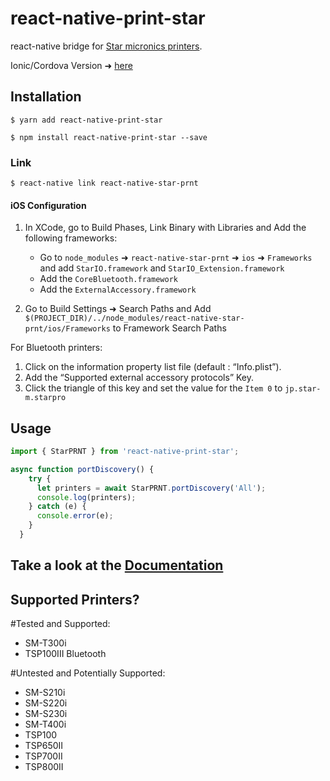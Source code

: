 
# react-native-print-star

react-native bridge for [Star micronics printers](http://www.starmicronics.com/pages/All-Products).

Ionic/Cordova Version ➜ [here](https://github.com/auctifera-josed/starprnt)

## Installation

`$ yarn add react-native-print-star`

`$ npm install react-native-print-star --save`

### Link

`$ react-native link react-native-star-prnt`


#### iOS Configuration

1. In XCode, go to Build Phases, Link Binary with Libraries and Add the following frameworks:

    - Go to `node_modules` ➜ `react-native-star-prnt` ➜ `ios` ➜ `Frameworks` and add `StarIO.framework` and `StarIO_Extension.framework`
    - Add the `CoreBluetooth.framework`
    - Add the `ExternalAccessory.framework`
2. Go to Build Settings ➜ Search Paths and Add 
`$(PROJECT_DIR)/../node_modules/react-native-star-prnt/ios/Frameworks` to Framework Search Paths  

For Bluetooth printers:

1. Click on the information property list file (default : “Info.plist”).
2. Add the “Supported external accessory protocols” Key.
3. Click the triangle of this key and set the value for the `Item 0` to `jp.star-m.starpro`

## Usage
```javascript
import { StarPRNT } from 'react-native-print-star';

async function portDiscovery() {
    try {
      let printers = await StarPRNT.portDiscovery('All');
      console.log(printers);
    } catch (e) {
      console.error(e);
    }
  }

```
  
## Take a look at the [Documentation](/Documentation.md)

## Supported Printers?

#Tested and Supported:
  - SM-T300i
  - TSP100III Bluetooth

#Untested and Potentially Supported:
  - SM-S210i
  - SM-S220i
  - SM-S230i
  - SM-T400i
  - TSP100
  - TSP650II
  - TSP700II
  - TSP800II